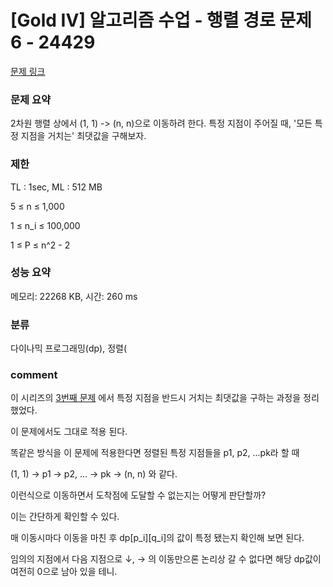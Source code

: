 
# [Gold IV] 알고리즘 수업 - 행렬 경로 문제 6 - 24429

[문제 링크](https://www.acmicpc.net/problem/24429)

### 문제 요약

<p> 2차원 행렬 상에서 (1, 1) -> (n, n)으로 이동하려 한다. 특정 지점이 주어질 때, '모든 특정 지점을 거치는' 최댓값을 구해보자. </p>

### 제한

TL : 1sec, ML : 512 MB

5 ≤ n ≤ 1,000

1 ≤ n_i ≤ 100,000

1 ≤ P ≤ n^2 - 2

### 성능 요약

메모리: 22268 KB, 시간: 260 ms

### 분류

다이나믹 프로그래밍(dp), 정렬(

### comment

이 시리즈의 [3번째 문제](https://github.com/pill27211/Baekjoon/tree/main/Gold/DP/24426_%EC%95%8C%EA%B3%A0%EB%A6%AC%EC%A6%98%20%EC%88%98%EC%97%85%20-%20%ED%96%89%EB%A0%AC%20%EA%B2%BD%EB%A1%9C%20%EB%AC%B8%EC%A0%9C%203)
에서 특정 지점을 반드시 거치는 최댓값을 구하는 과정을 정리 했었다.

이 문제에서도 그대로 적용 된다.

똑같은 방식을 이 문제에 적용한다면 정렬된 특정 지점들을 p1, p2, ...pk라 할 때

(1, 1) -> p1 -> p2, ... -> pk -> (n, n) 와 같다.

이런식으로 이동하면서 도착점에 도달할 수 없는지는 어떻게 판단할까?

이는 간단하게 확인할 수 있다.

매 이동시마다 이동을 마친 후 dp[p_i][q_i]의 값이 특정 됐는지 확인해 보면 된다.

임의의 지점에서 다음 지점으로 ↓, → 의 이동만으론 논리상 갈 수 없다면 해당 dp값이 여전히 0으로 남아 있을 테니.

